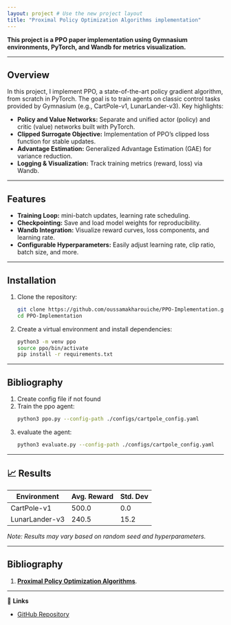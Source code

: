 ```yaml
---
layout: project # Use the new project layout
title: "Proximal Policy Optimization Algorithms implementation"
---
```


**This project is a PPO paper implementation using Gymnasium environments, PyTorch, and Wandb for metrics visualization.**

---

## Overview
In this project, I implement PPO, a state-of-the-art policy gradient algorithm, from scratch in PyTorch. The goal is to train agents on classic control tasks provided by Gymnasium (e.g., CartPole-v1, LunarLander-v3). Key highlights:

- **Policy and Value Networks:** Separate and unified actor (policy) and critic (value) networks built with PyTorch.
- **Clipped Surrogate Objective:** Implementation of PPO’s clipped loss function for stable updates.
- **Advantage Estimation:** Generalized Advantage Estimation (GAE) for variance reduction.
- **Logging & Visualization:** Track training metrics (reward, loss) via Wandb.

---

## Features

- **Training Loop:** mini-batch updates, learning rate scheduling.
- **Checkpointing:** Save and load model weights for reproducibility.
- **Wandb Integration:** Visualize reward curves, loss components, and learning rate.
- **Configurable Hyperparameters:** Easily adjust learning rate, clip ratio, batch size, and more.

---

## Installation

1. Clone the repository:

   ```bash
   git clone https://github.com/oussamakharouiche/PPO-Implementation.git
   cd PPO-Implementation
   ```
2. Create a virtual environment and install dependencies:
   ```bash
   python3 -m venv ppo
   source ppo/bin/activate
   pip install -r requirements.txt
   ```

---

## Bibliography

1. Create config file if not found
2. Train the ppo agent:
   ```bash
   python3 ppo.py --config-path ./configs/cartpole_config.yaml
   ```
3. evaluate the agent:
   ```bash
   python3 evaluate.py --config-path ./configs/cartpole_config.yaml
   ```

---

## 📈 Results

| Environment     | Avg. Reward | Std. Dev |
| --------------- | ----------- | -------- |
| CartPole-v1     | 500.0       | 0.0      |
| LunarLander-v3  | 240.5       | 15.2     |

*Note: Results may vary based on random seed and hyperparameters.*  

---

## Bibliography 
1. [**Proximal Policy Optimization Algorithms**](https://arxiv.org/abs/1707.06347).

---

🔗 **Links**  
- [GitHub Repository](https://github.com/oussamakharouiche/PPO-Implementation#)

